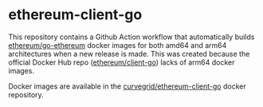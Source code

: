 # ethereum-client-go

This repository contains a Github Action workflow that automatically builds [ethereum/go-ethereum](https://github.com/ethereum/go-ethereum) docker images for both amd64 and arm64 architectures when a new release is made. This was created because the official Docker Hub repo ([ethereum/client-go](https://hub.docker.com/r/ethereum/client-go/)) lacks of arm64 docker images.

Docker images are available in the [curvegrid/ethereum-client-go](https://hub.docker.com/r/curvegrid/ethereum-client-go/) docker repository.
